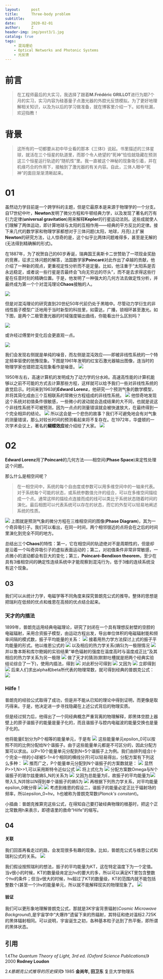 ```yaml
---
layout:     post
title:      Three-body problem
subtitle:   
date:       2020-02-01
author:     Z
header-img: img/post3/1.jpg
catalog: true
tags:
    - 混沌理论
    - Optical Networks and Photonic Systems
    - 光反馈
---
```


# 前言

>在工程师最后的大实习，我选择了跟着**M.Frédéric GRILLOT**进行为期7个月的实习，实习内容为硅基量子点激光器的外腔光反馈模拟。为了更好地理解相关知识，以及为以后的学习做准备，就在博客里介绍一下。如有纰漏，欢迎指教！


# 背景

>这所有的一切都要从初中毕业看的那本《三体I》说起。书里描述的三体星球，就活在三个恒星的轨道里，而那个令人绝望的“死神”恰恰就隐藏在预测这三个恒星运行轨迹的“随机性”里。我一直被这个神秘的现象吸引着，并在机缘巧合的作用下，接触到了激光器的有关内容。自此，三体人眼中“死神”的面目渐渐清晰起来。


# 01

虽然动力学目前是一个跨学科的主题，但是它最原本是来源于物理学的一个分支。自17世纪中叶，**Newton**发明了微分方程和牛顿经典力学，以及发现了著名的万有引力定律(**universal gravitation**)用来解释**Kepler**的行星运动法则。这些成就使人们理解了两体运动，即计算地球与太阳的互相作用——经典的平方反比的定律。接下来几代的数学家和物理学家都想对于三体问题(太阳，地球，月亮)上扩展**Newton**的研究方法，让人惊奇的是，这个似乎比两体问题难得多，甚至是无解的(无法得到精确解的形式)。

在1887年，为了祝贺自己的60岁寿诞，瑞典国王奥斯卡二世赞助了一项现金奖励的竞赛，征求三体问题的解答，法国数学家**Poincaré**对此作出了卓越的贡献，他介绍了一种新的观点，更重视定性分析而不是定量。比如，他注重于“太阳系是否永远稳定，或者说一些行星是否最终会飞向无穷远的尽头”，而不是去求得这些行星在任意时刻的精确位置。于是，他发明了一种强大的几何方法去做定性分析，并最终成为第一个个对混沌理论**Chaos**接触的人。

![](https://HistoireaParis.github.io/img/post3/2.jpg)

但是对混沌理论的研究直到20世纪50年代前仍处于黑暗中。尽管动力学衍生的非线性振子模型广泛地用于当时新型的科技里，如雷达，广播，锁相环甚至激光。如下图，是两个二极管激光器的时域强度输出曲线，你能看出什么区别吗？

![](https://HistoireaParis.github.io/img/post3/3.PNG)

或许经过傅里叶变化后会更直观一点。

![](https://HistoireaParis.github.io/img/post3/4.PNG)

我们会发现右侧就是单纯的噪音，而左侧是混沌效应——即被非线性系统的一个特定频率驱使的弛豫现象。下图是1961年发明的红宝石激光器输出图像，连当时的物理学家也错把混沌现象看作是噪音。
![](https://HistoireaParis.github.io/img/post3/5.PNG)

1950年左右，高速计算机的发明成为了动力学的分水岭。高速高性能的计算机能够以之前不可能的方式去计算那些方程，这样就可以给予我们一些对非线性系统的直觉启示。时间来到1963的**Edward Lorenz**，他研究一个预测气象的数学模型，并将其简化成由三个互相联系的常微分方程组成的非线性系统。
![](https://HistoireaParis.github.io/img/post3/6.PNG)
他惊奇地发现这个系统对初值条件很敏感，一些微小的波动就会造成结果的大不同，也就是说这个非线性系统不可被预测，因为一点点的测量错误就会被快速放大，在最终得到一个完全相异的结论。
![](https://HistoireaParis.github.io/img/post3/7.PNG)
所以这会是一个悲伤的故事？我们不可避免地会有对气象的测量错误，那么对较长时间的预测看起来将不复存在。在1972年，华盛顿的一次学术会议上，著名的**蝴蝶效应**被介绍给了大家。
![](https://HistoireaParis.github.io/img/post3/8.PNG)

# 02

**Edward Lorenz**用了**Poincaré**的几何方法——相空间(**Phase Space**)来定性处理这个问题。

那么什么是相空间呢？

>在一相空间中，系统的每个自由度或参数可以用多维空间中的一轴来代表。对于系统每个可能的状态，或系统参数值允许的组合，可以在多维空间描绘成一个点。通常这样的描绘点连接而成的线可以类比于系统状态随着时间的演化。最后相图可以代表系统可以存在的状态，而它的外型可以轻易地阐述系统的性质。

![](https://HistoireaParis.github.io/img/post3/9.PNG)
上图就是预测气象的微分方程在三维相空间的图像(**Phase Diagram**)，其为一个奇异吸引子。我们可以看出，在同一时间，两个相邻很近的点将会在之后的时间里演化到完全不同的地方。

总结出三个**Chaos**的特性：第一，它在相空间的轨迹绝对不是周期性的，但是却是沿着一个叫奇异吸引子的虚拟表面运动的；第二，对初值条件非常非常敏感，一点微小的波动都会有巨大的变化；第三，**Poincaré-Bendixon theorem**，至少在具有3维相空间的确定性连续系统中才能观察到混沌行为，低于3维的连续系统没有这个现象。

## 03

我们可以从统计力学，电磁学等不同角度来探究普朗克公式的推导。整体的思想是把瑞利在低频的优点和维恩在高频的优点结合起来。

### 天才的内插法

1899年，普朗克运用经典电磁理论，研究了封闭在一个具有理想反射壁的空腔的电磁辐射，采用合资振子模型，由运动方程出发，导出单位体积的电磁辐射能和频率间隔的模式数，振子平均能量的关系：
<img src="http://chart.googleapis.com/chart?cht=tx&chl= u= \frac{8\pi v^2}{c^3} \bar{\varepsilon}" style="border:none;">
接着用热力学方法探讨上式的振子平均能量的形式。他以维恩公式的
<img src="http://chart.googleapis.com/chart?cht=tx&chl= u(v)= \frac{8\pi v^2}{c^3} \alpha e^{-\frac{\beta v}{T}}" style="border:none;">
以及相应的热力学关系(熵S)为一极限情况
<img src="http://chart.googleapis.com/chart?cht=tx&chl=
\frac{\mathrm{d^2}S }{\mathrm{d} \bar{\varepsilon^2 }}=-\frac{1}{a\bar{\varepsilon}}" style="border:none;">
并以鲁本斯和库尔鲍姆的实验结果“单色辐射的强度在温度高时与温度成正比”及其相应的热力学关系为另一极限
<img src="http://chart.googleapis.com/chart?cht=tx&chl= \frac{\mathrm{d^2}S }{\mathrm{d} \bar{\varepsilon^2 }}=-\frac{c}{\bar{\varepsilon}^2}
" style="border:none;">
做了天才的猜测(默默吐槽就是把两个经典实验结论综合了一下)，使用内插法，得到
![](https://HistoireaParis.github.io/img/post2/2.gif)
对此积分可得到
![](https://HistoireaParis.github.io/img/post2/1.gif)
又因为
<img src="http://chart.googleapis.com/chart?cht=tx&chl= \frac{\mathrm{d}S }{\mathrm{d} \bar{\varepsilon }}=\frac{1}{T}
" style="border:none;">
立即得到
<img src="http://chart.googleapis.com/chart?cht=tx&chl=  \bar{\varepsilon }=\frac{\beta}{e^{-\beta/\alpha T}-1}
" style="border:none;">
后来人们求出alpha和beta所代表的物理常数，就可得到经典的普朗克公式：
<img src="http://chart.googleapis.com/chart?cht=tx&chl=  u_vdv=\frac{8 \pi v^2}{c^3}\frac{hv}{e^{hv/k T}-1}
" style="border:none;">

### Hilfe！
普朗克的经验公式取得了成功，但是并不能从已知的理论中得到证明，而更像是取巧得来。于是，他决定进一步寻找隐藏在上述公式背后的物理实质。

但是经过努力后，他得出了一个同经典概念严重背离的物理解释，即黑体空腔上器壁上的原子谐振子的能量是量子化的，而且谐振子与腔内电磁波的能量交换也是量子化的。

他将能量E划分为P个相等的能量单元，于是有
  <img src="http://chart.googleapis.com/chart?cht=tx&chl=  E=P\varepsilon_0
" style="border:none;">
这些能量单元epsilon_0可以按照不同的比例分配给N个谐振子。由于这些能量单元都是不可区分的，因此分配方案可以求出。以P=10个能量单元分配到N=5个谐振子上为例。我们由排列组合(十个完全一样的小球被5-1=4个相同的横线分开)可以轻易得出，分配方案有下列这么多种：
![](https://HistoireaParis.github.io/img/post2/3.gif)
推而广之，P个能量单元分配到N个谐振子的方案数就是：
![](https://HistoireaParis.github.io/img/post2/4.gif)
显然P>>1,N>>1,可以采用斯特令近似公式
<img src="http://chart.googleapis.com/chart?cht=tx&chl=  N!=N^N
" style="border:none;">
将上式化为
![](https://HistoireaParis.github.io/img/post2/5.gif)
分配方案数Omega与N个谐振子的玻尔兹曼熵S_N的关系为
![](https://HistoireaParis.github.io/img/post2/6.gif)
又因为总能量为E，故振子的平均能量为<img src="http://chart.googleapis.com/chart?cht=tx&chl=  \bar\varepsilon = \frac{P\varepsilon_0}{N}
" style="border:none;">
带入S_N并除以N得到单个谐振子的熵S为
![](https://HistoireaParis.github.io/img/post2/7.gif)
再根据下列热力学关系，对平均能量epsilon_0微分得
<img src="http://chart.googleapis.com/chart?cht=tx&chl=  \frac{1}{T} = \frac{dS}{d\bar\varepsilon}
" style="border:none;">
<img src="http://chart.googleapis.com/chart?cht=tx&chl=  \bar\varepsilon = \frac{\varepsilon_0}{e^{\varepsilon_0/kT}-1}
" style="border:none;">
考虑到维恩的假设二，谐振子的能量必定正比于辐射场的频率，所以epsilon_0=hv。h也被称为普朗克常数(*Planck's constant*)。

小插曲：普朗克推算完这些公式，在得知自己要打破经典物理的根基时，把这个正比常数用h来表示，即德语里的救命“Hilfe”的缩写。

## 04

#### 关联
我们回首再看走过的路，会发现很多有趣的现象。比如，普朗克公式与维恩公式和瑞利公式的关系。
![](https://HistoireaParis.github.io/img/post2/4.jpg)

我们假设按照瑞利的想法，振子的平均能量为KT，这在特定温度下为一个定值。当v很小的时候，KT的数量级肯定比hv的要大的多，所以可以满足KT里包含整数个hv的条件；但当v很大的时候，hv超过了KT的数量级，KT的范围内就不能包括整数个(甚至一个)hv的能量单元，所以就不能解释现实的物理现象了。
![](https://HistoireaParis.github.io/img/post2/5.png)

#### 验证
我们可以更形象地理解普朗克公式，那就是3K宇宙背景辐射(*Cosmic Microwave Background*),是宇宙学中“大爆炸”遗留下来的热辐射，其特征和绝对温标2.725K的黑体辐射相同。可以说明，宇宙诞生之初，各种基本粒子达到了热平衡，即所谓的黑体状态。


## 引用

1.《*The Quantum Theory of Light, 3rd ed. (Oxford Science Publications)*》 2000 **Rodney Loudon**

2.《*普朗克公式推导的历史探究*》 1985 **金尚年, 田卫东** 复旦大学物理系
